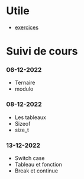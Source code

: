 # Utile
- [exercices](https://github.com/tony-maulaz/info1-exercices)

# Suivi de cours

### 06-12-2022
- Ternaire
- modulo

### 08-12-2022
- Les tableaux
- Sizeof
- size_t

### 13-12-2022
- Switch case
- Tableau et fonction
- Break et continue